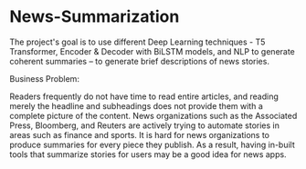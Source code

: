 # News-Summarization

The project's goal is to use different Deep Learning techniques - T5 Transformer, Encoder & Decoder with BiLSTM models, and NLP to generate coherent summaries – to generate brief descriptions of news stories.

Business Problem:

Readers frequently do not have time to read entire articles, and reading merely the headline and subheadings does not provide them with a complete picture of the content. News organizations such as the Associated Press, Bloomberg, and Reuters are actively trying to automate stories in areas such as finance and sports. It is hard for news organizations to produce summaries for every piece they publish. As a result, having in-built tools that summarize stories for users may be a good idea for news apps.
